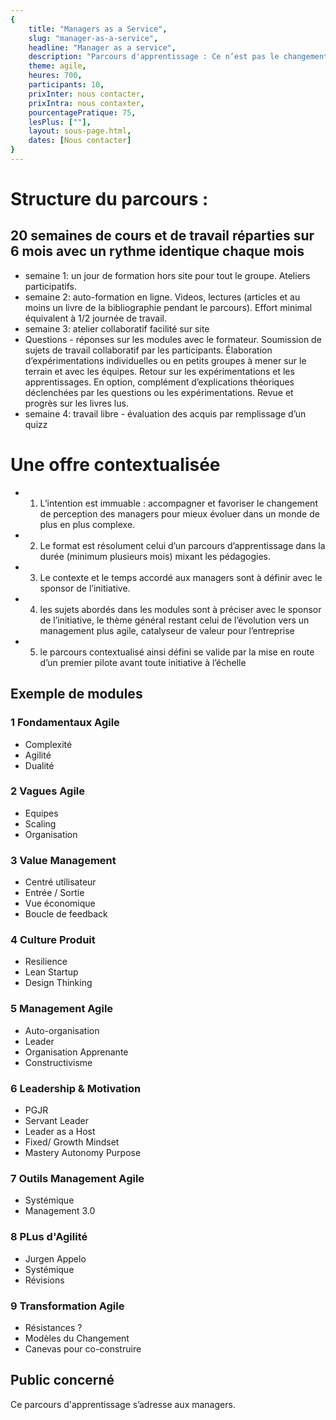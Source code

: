 ```yaml
---
{
	title: "Managers as a Service", 
	slug: "manager-as-a-service", 
	headline: "Manager as a service",
	description: "Parcours d'apprentissage : Ce n’est pas le changement qu’il faut manager, mais le management qu’il faut changer Le manager Agile, Jérôme Barrand, Ed. DunodF.", 
	theme: agile,
	heures: 700,
	participants: 10,
	prixInter: nous contacter,
	prixIntra: nous contaxter,
	pourcentagePratique: 75,
	lesPlus: [""],
	layout: sous-page.html, 
	dates: [Nous contacter]
}
---
```


# Structure du parcours : #

## 20 semaines de cours et de travail réparties sur 6 mois avec un rythme identique chaque mois ##
* semaine 1: un jour de formation hors site pour tout le groupe. Ateliers participatifs. 
* semaine 2: auto-formation en ligne. Videos, lectures (articles et au moins un livre de la bibliographie pendant le parcours). Effort minimal équivalent à 1/2 journée de travail.
* semaine 3: atelier collaboratif facilité sur site
* Questions - réponses sur les modules avec le formateur. Soumission de sujets de travail collaboratif par les participants. Élaboration d’expérimentations individuelles ou en petits groupes à mener sur le terrain et avec les équipes. Retour sur les expérimentations et les apprentissages. En option, complément d’explications théoriques déclenchées par les questions ou les expérimentations.
Revue et progrès sur les livres lus.
* semaine 4: travail libre - évaluation des acquis par remplissage d’un quizz

# Une offre contextualisée #
* 1) L’intention est immuable : accompagner et favoriser le changement de perception des managers pour mieux évoluer dans un monde de plus en plus complexe.
* 2) Le format est résolument celui d’un parcours d’apprentissage dans la durée (minimum plusieurs mois) mixant les pédagogies.
* 3) Le contexte et le temps accordé aux managers sont à définir avec le sponsor de l’initiative.
* 4) les sujets abordés dans les modules sont à préciser avec le sponsor de l’initiative, le thème général restant celui de l’évolution vers un management plus agile, catalyseur de valeur pour l’entreprise
* 5) le parcours contextualisé ainsi défini se valide par la mise en route d’un premier pilote avant toute initiative à l’échelle


## Exemple de modules ##

### 1 Fondamentaux Agile ###
* Complexité
* Agilité
* Dualité

### 2 Vagues Agile ###
* Equipes
* Scaling
* Organisation

### 3 Value Management ###
* Centré utilisateur
* Entrée / Sortie
* Vue économique
* Boucle de feedback

### 4 Culture Produit ###
* Resilience
* Lean Startup
* Design Thinking

### 5 Management Agile ###
* Auto-organisation
* Leader
* Organisation Apprenante
* Constructivisme

### 6 Leadership & Motivation ###
* PGJR
* Servant Leader
* Leader as a Host
* Fixed/ Growth Mindset
* Mastery Autonomy Purpose

### 7 Outils Management Agile ###
* Systémique
* Management 3.0

### 8 PLus d'Agilité ###
* Jurgen Appelo
* Systémique
* Révisions

### 9 Transformation Agile ###
* Résistances ?
* Modèles du Changement
* Canevas pour co-construire

## Public concerné ##
Ce parcours d'apprentissage s’adresse aux managers.


